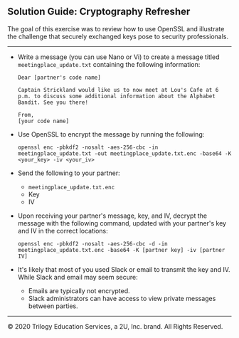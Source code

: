 ## Solution Guide: Cryptography Refresher
The goal of this exercise was to review how to use OpenSSL and illustrate the challenge that securely exchanged keys pose to security professionals.


---

- Write a message (you can use Nano or Vi) to create a message  titled `meetingplace_update.txt` containing the following information:

    ```
    Dear [partner's code name]

    Captain Strickland would like us to now meet at Lou's Cafe at 6 p.m. to discuss some additional information about the Alphabet Bandit. See you there!

    From, 
    [your code name]
    ```               
 - Use OpenSSL to encrypt the message by running the following:
 
    `openssl enc -pbkdf2 -nosalt -aes-256-cbc -in meetingplace_update.txt -out meetingplace_update.txt.enc -base64 -K <your_key> -iv <your_iv>`
               
 - Send the following to your partner:
      - `meetingplace_update.txt.enc`
      - Key
      - IV
     
- Upon receiving your partner's message, key, and IV, decrypt the message with the following command, updated with your partner's key and IV in the correct locations:

    `openssl enc -pbkdf2 -nosalt -aes-256-cbc -d -in meetingplace_update.txt.enc -base64 -K [partner key] -iv [partner IV]`
           
- It's likely that most of you used Slack or email to transmit the key and IV. While Slack and email may seem secure:
        
    - Emails are typically not encrypted.
    - Slack administrators can have access to view private messages between parties.
---
 © 2020 Trilogy Education Services, a 2U, Inc. brand. All Rights Reserved.
